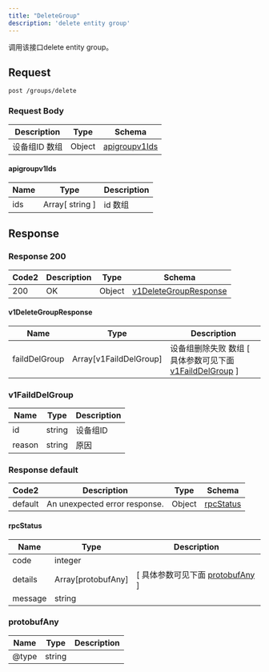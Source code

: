 ```yaml
---
title: "DeleteGroup"
description: 'delete entity group'
---
```

调用该接口delete entity group。

## Request


```
post /groups/delete
```

### Request Body 
| Description | Type | Schema |
| ----------- | ------ | ------ |
| 设备组ID 数组 | Object | [apigroupv1Ids](#apigroupv1Ids) |

#### apigroupv1Ids

| Name | Type | Description | 
| ---- | ---- | ----------- |        
| ids | Array[ string ] | id 数组 |    



## Response

### Response  200 
| Code2 | Description | Type | Schema |
| ---- | ----------- | ------ | ------ |
| 200 | OK | Object | [v1DeleteGroupResponse](#v1DeleteGroupResponse) |

#### v1DeleteGroupResponse

| Name | Type | Description | 
| ---- | ---- | ----------- |         
| faildDelGroup | Array[v1FaildDelGroup] | 设备组删除失败 数组 [ 具体参数可见下面 [v1FaildDelGroup](#v1FaildDelGroup) ] |    

### v1FaildDelGroup
| Name | Type | Description | 
| ---- | ---- | ----------- |     
| id | string | 设备组ID |      
| reason | string | 原因 |   



### Response  default 
| Code2 | Description | Type | Schema |
| ---- | ----------- | ------ | ------ |
| default | An unexpected error response. | Object | [rpcStatus](#rpcStatus) |

#### rpcStatus

| Name | Type | Description | 
| ---- | ---- | ----------- |     
| code | integer |  |          
| details | Array[protobufAny] |  [ 具体参数可见下面 [protobufAny](#protobufAny) ] |       
| message | string |  |   

### protobufAny
| Name | Type | Description | 
| ---- | ---- | ----------- |     
| @type | string |  |   



